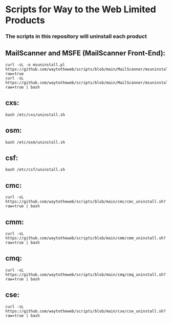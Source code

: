 # Scripts for Way to the Web Limited Products

### The scripts in this repository will uninstall each product

## MailScanner and MSFE (MailScanner Front-End):

```
curl -sL -o msuninstall.pl  https://github.com/waytotheweb/scripts/blob/main/MailScanner/msuninstall.pl?raw=true
curl -sL https://github.com/waytotheweb/scripts/blob/main/MailScanner/msuninstall.sh?raw=true | bash
```

## cxs:

```
bash /etc/cxs/uninstall.sh
```

## osm:

```
bash /etc/osm/uninstall.sh
```

## csf:

```
bash /etc/csf/uninstall.sh
```

## cmc:

```
curl -sL https://github.com/waytotheweb/scripts/blob/main/cmc/cmc_uninstall.sh?raw=true | bash
```

## cmm:

```
curl -sL https://github.com/waytotheweb/scripts/blob/main/cmm/cmm_uninstall.sh?raw=true | bash
```

## cmq:

```
curl -sL https://github.com/waytotheweb/scripts/blob/main/cmq/cmq_uninstall.sh?raw=true | bash
```

## cse:

```
curl -sL https://github.com/waytotheweb/scripts/blob/main/cse/cse_uninstall.sh?raw=true | bash
```
